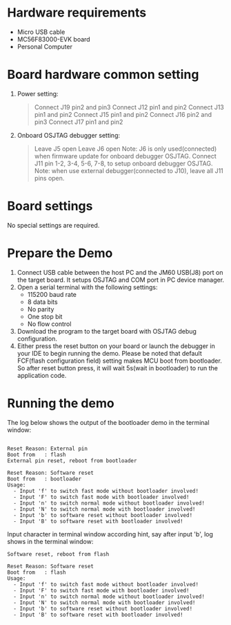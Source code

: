 Hardware requirements
=====================
- Micro USB cable
- MC56F83000-EVK board
- Personal Computer

Board hardware common setting
=============================
1. Power setting:
   > Connect J19 pin2 and pin3
   > Connect J12 pin1 and pin2
   > Connect J13 pin1 and pin2
   > Connect J15 pin1 and pin2
   > Connect J16 pin2 and pin3
   > Connect J17 pin1 and pin2
2. Onboard OSJTAG debugger setting:
   > Leave J5 open
   > Leave J6 open
     Note: J6 is only used(connected) when firmware update for onboard debugger OSJTAG.
   > Connect J11 pin 1-2, 3-4, 5-6, 7-8, to setup onboard debugger OSJTAG.
     Note: when use external debugger(connected to J10), leave all J11 pins open.

Board settings
==============
No special settings are required.

Prepare the Demo
================
1.  Connect USB cable between the host PC and the JM60 USB(J8) port on the target board. It setups OSJTAG and COM port in PC device manager.
2.  Open a serial terminal with the following settings:
    - 115200 baud rate
    - 8 data bits
    - No parity
    - One stop bit
    - No flow control
3.  Download the program to the target board with OSJTAG debug configuration.
4.  Either press the reset button on your board or launch the debugger in your IDE to begin running the demo. 
    Please be noted that default FCF(flash configuration field) setting makes MCU boot from bootloader. So after reset button press,
    it will wait 5s(wait in bootloader) to run the application code.

Running the demo
================
The log below shows the output of the bootloader demo in the terminal window:
~~~~~~~~~~~~~~~~~~~~~~~~~~~~~~~~~~~

Reset Reason: External pin
Boot from   : flash
External pin reset, reboot from bootloader

Reset Reason: Software reset
Boot from   : bootloader
Usage:
  - Input 'f' to switch fast mode without bootloader involved!
  - Input 'F' to switch fast mode with bootloader involved!
  - Input 'n' to switch normal mode without bootloader involved!
  - Input 'N' to switch normal mode with bootloader involved!
  - Input 'b' to software reset without bootloader involved!
  - Input 'B' to software reset with bootloader involved!

~~~~~~~~~~~~~~~~~~~~~~~~~~~~~~~~~~~

Input character in terminal window according hint, say after input 'b', log shows in the terminal window:
~~~~~~~~~~~~~~~~~~~~~~~~~~~~~~~~~~~
Software reset, reboot from flash

Reset Reason: Software reset
Boot from   : flash
Usage:
  - Input 'f' to switch fast mode without bootloader involved!
  - Input 'F' to switch fast mode with bootloader involved!
  - Input 'n' to switch normal mode without bootloader involved!
  - Input 'N' to switch normal mode with bootloader involved!
  - Input 'b' to software reset without bootloader involved!
  - Input 'B' to software reset with bootloader involved!

~~~~~~~~~~~~~~~~~~~~~~~~~~~~~~~~~~~